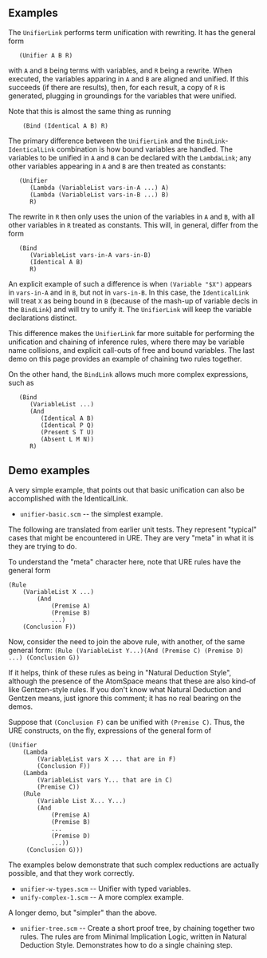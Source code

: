 Examples
--------
The `UnifierLink` performs term unification with rewriting. It has the
general form
```
   (Unifier A B R)
```
with `A` and `B` being terms with variables, and `R` being a rewrite.
When executed, the variables apparing in `A` and `B` are aligned and
unified. If this succeeds (if there are results), then, for each result,
a copy of `R` is generated, plugging in groundings for the variables
that were unified.

Note that this is almost the same thing as running
```
	(Bind (Identical A B) R)
```
The primary difference between the `UnifierLink` and the
`BindLink`-`IdenticalLink` combination is how bound variables are
handled.  The variables to be unified in `A` and `B` can be declared
with the `LambdaLink`; any other variables appearing in `A` and `B`
are then treated as constants:
```
   (Unifier
      (Lambda (VariableList vars-in-A ...) A)
      (Lambda (VariableList vars-in-B ...) B)
      R)
```
The rewrite in `R` then only uses the union of the variables in `A`
and `B`, with all other variables in `R` treated as constants. This
will, in general, differ from the form
```
   (Bind
      (VariableList vars-in-A vars-in-B)
      (Identical A B)
      R)
```
An explicit example of such a difference is when `(Variable "$X")`
appears in `vars-in-A` and in `B`, but not in `vars-in-B`. In this
case, the `IdenticalLink` will treat `X` as being bound in `B`
(because of the mash-up of variable decls in the `BindLink`) and will
try to unify it. The `UnifierLink` will keep the variable declarations
distinct.

This difference makes the `UnifierLink` far more suitable for performing
the unification and chaining of inference rules, where there may be
variable name collisions, and explicit call-outs of free and bound
variables. The last demo on this page provides an example of chaining
two rules together.

On the other hand, the `BindLink` allows much more complex expressions,
such as
```
   (Bind
      (VariableList ...)
      (And
         (Identical A B)
         (Identical P Q)
         (Present S T U)
         (Absent L M N))
      R)
```


Demo examples
-------------
A very simple example, that points out that basic unification can
also be accomplished with the IdenticalLink.

* `unifier-basic.scm` -- the simplest example.

The following are translated from earlier unit tests. They represent
"typical" cases that might be encountered in URE. They are very "meta"
in what it is they are trying to do.

To understand the "meta" character here, note that URE rules have the
general form
```
(Rule
	(VariableList X ...)
		(And
			(Premise A)
			(Premise B)
			...)
	(Conclusion F))
```
Now, consider the need to join the above rule, with another, of the
same general form:
`(Rule (VariableList Y...)(And (Premise C) (Premise D) ...) (Conclusion G))`

If it helps, think of these rules as being in "Natural Deduction Style",
although the presence of the AtomSpace means that these are also kind-of
like Gentzen-style rules. If you don't know what Natural Deduction and
Gentzen means, just ignore this comment; it has no real bearing on the
demos.

Suppose that `(Conclusion F)` can be unified with `(Premise C)`.
Thus, the URE constructs, on the fly, expressions of the general form of
```
(Unifier
	(Lambda
		(VariableList vars X ... that are in F)
		(Conclusion F))
	(Lambda
		(VariableList vars Y... that are in C)
		(Premise C))
	(Rule
		(Variable List X... Y...)
		(And
			(Premise A)
			(Premise B)
			...
			(Premise D)
			...))
	 (Conclusion G)))
```

The examples below demonstrate that such complex reductions are
actually possible, and that they work correctly.

* `unifier-w-types.scm` -- Unifier with typed variables.
* `unify-complex-1.scm` -- A more complex example.

A longer demo, but "simpler" than the above.
* `unifier-tree.scm` -- Create a short proof tree, by chaining together
   two rules. The rules are from Minimal Implication Logic, written in
   Natural Deduction Style. Demonstrates how to do a single chaining
   step.
